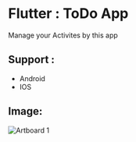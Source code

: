 # Flutter : ToDo App
Manage your Activites by this app

## Support :
- Android
- IOS

## Image:

![Artboard 1](https://github.com/bardlur/ToDo/assets/138980378/fd562f3f-6543-419b-88ba-be3992508284)
